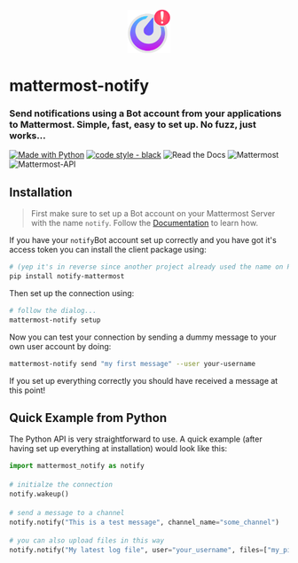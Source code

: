 <p align="center">
    <img src="docs/_static/mattermost-notify.png" width="15%">
</p>

# mattermost-notify
### Send notifications using a Bot account from your applications to Mattermost. Simple, fast, easy to set up. No fuzz, just works... 

[![Made with Python](https://img.shields.io/badge/Python->=3.8-blue?logo=python&logoColor=white)](https://python.org "Go to Python homepage")
[![code style - black](https://img.shields.io/badge/code_style-black-black)](https://black.readthedocs.io/ "Go to Black homepage")
![Read the Docs](https://img.shields.io/readthedocs/mattermost-notify)
![Mattermost](https://img.shields.io/badge/Mattermost-%3E=9-gray?labelColor=blue&style=flat)
![Mattermost-API](https://img.shields.io/badge/Mattermost--API-v4-gray?labelColor=blue&style=flat) 



## Installation

> First make sure to set up a Bot account on your Mattermost Server with the name `notify`. Follow the [Documentation](https://mattermost-notify.readthedocs.io/en/latest/setup_bot.html) to learn how. 


If you have your `notify`Bot account set up correctly and you have got it's access token you can install the client package using:

```bash
# (yep it's in reverse since another project already used the name on PyPi 😅)
pip install notify-mattermost
```

Then set up the connection using: 

```bash
# follow the dialog...
mattermost-notify setup
```

Now you can test your connection by sending a dummy message to your own user account by doing:

```bash
mattermost-notify send "my first message" --user your-username
```

If you set up everything correctly you should have received a message at this point!


## Quick Example from Python
The Python API is very straightforward to use. A quick example (after having set up everything at installation) would look like this:

```python
import mattermost_notify as notify

# initialze the connection
notify.wakeup()

# send a message to a channel
notify.notify("This is a test message", channel_name="some_channel")

# you can also upload files in this way
notify.notify("My latest log file", user="your_username", files=["my_pipeline/log.txt"])
``` 

